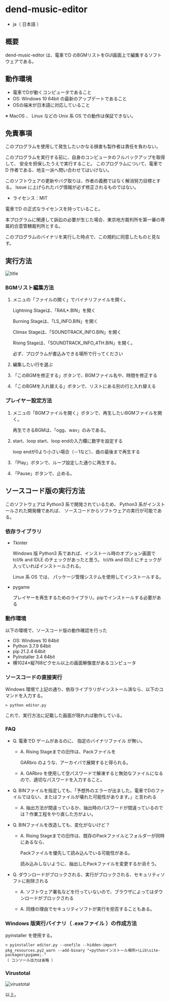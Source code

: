 # dend-music-editor

* ja（ 日本語 ）

## 概要

dend-music-editor は、電車でD のBGMリストをGUI画面上で編集するソフトウェアである。

## 動作環境

* 電車でDが動くコンピュータであること
* OS: Windows 10 64bit の最新のアップデートであること
* OSの端末が日本語に対応していること

※ MacOS 、 Linux などの Unix 系 OS での動作は保証できない。


## 免責事項

このプログラムを使用して発生したいかなる損害も製作者は責任を負わない。

このプログラムを実行する前に、自身のコンピュータのフルバックアップを取得して、
安全を担保したうえで実行すること。
このプログラムについて、電車でD 作者である、地主一派へ問い合わせてはいけない。

このソフトウェアの更新やバグ取りは、作者の義務ではなく解消努力目標とする。
Issue に上げられたバグ情報が必ず修正されるものではない。

* ライセンス：MIT

電車でD の正式なライセンスを持っていること。

本プログラムに関連して訴訟の必要が生じた場合、東京地方裁判所を第一審の専属的合意管轄裁判所とする。

このプログラムのバイナリを実行した時点で、この規約に同意したものと見なす。

## 実行方法

![title](https://github.com/khttemp/dend-music-editor/blob/main/image/title.png)

### BGMリスト編集方法

1. メニュの「ファイルの開く」でバイナリファイルを開く。

    Lightning Stageは、「RAIL*.BIN」を開く

    Burning Stageは、「LS_INFO.BIN」を開く

    Climax Stageは、「SOUNDTRACK_INFO.BIN」を開く

    Rising Stageは、「SOUNDTRACK_INFO_4TH.BIN」を開く。

    必ず、プログラムが書込みできる場所で行ってください

2. 編集したい行を選ぶ

3. 「このBGMを修正する」ボタンで、BGMファイル名や、時間を修正する

4. 「このBGMを入れ替える」ボタンで、リストにある別の行と入れ替える

### プレイヤー設定方法

1. メニュの「BGMファイルを開く」ボタンで、再生したいBGMファイルを開く。

    再生できるBGMは、「ogg、wav」のみである。

2. start、loop start、loop endの入力欄に数字を設定する

    loop endが0より小さい場合（－1など）、曲の最後まで再生する

3. 「Play」ボタンで、ループ設定した通りに再生する。

4. 「Pause」ボタンで、止める。

## ソースコード版の実行方法

このソフトウェアは Python3 系で開発されているため、 Python3 系がインストールされた開発機であれば、
ソースコードからソフトウェアの実行が可能である。


### 依存ライブラリ

* Tkinter

  Windows 版 Python3 系であれば、インストール時のオプション画面で tcl/tk and IDLE のチェックがあったと思う。
  tcl/tk and IDLE にチェックが入っていればインストールされる。
  
  Linux 系 OS では、 パッケージ管理システムを使用してインストールする。

* pygame

  プレイヤーを再生するためのライブラリ。pipでインストールする必要がある

### 動作環境

以下の環境で、ソースコード版の動作確認を行った

* OS: Windows 10 64bit
* Python 3.7.9 64bit
* pip 21.2.4 64bit
* PyInstaller 3.4 64bit
* 横1024×縦768ピクセル以上の画面解像度があるコンピュータ

### ソースコードの直接実行

Windows 環境で上記の通り、依存ライブラリがインストール済なら、以下のコマンドを入力する。


````
> python editor.py
````

これで、実行方法に記載した画面が現れれば動作している。

### FAQ

* Q. 電車でD ゲームがあるのに、 指定のバイナリファイル が無い。 
  
  * A. Rising Stageまでの旧作は、Packファイルを

    GARbro のような、アーカイバで展開すると得られる。

  * A. GARbro を使用して空パスワードで解凍すると無効なファイルになるので、適切なパスワードを入力すること。


* Q. BINファイルを指定しても、「予想外のエラーが出ました。電車でDのファイルではない、またはファイルが壊れた可能性があります。」と言われる

  * A. 抽出方法が間違っているか、抽出時のパスワードが間違っているのでは？作業工程をやり直した方がよい。

* Q. BINファイルを改造しても、変化がないけど？

  * A. Rising Stageまでの旧作は、既存のPackファイルとフォルダーが同時にあるなら、

    Packファイルを優先して読み込んでいる可能性がある。

    読み込みしないように、抽出したPackファイルを変更するか消そう。

* Q. ダウンロードがブロックされる、実行がブロックされる、セキュリティソフトに削除される

  * A. ソフトウェア署名などを行っていないので、ブラウザによってはダウンロードがブロックされる

  * A. 同様の理由でセキュリティソフトが実行を拒否することもある。


### Windows 版実行バイナリ（ .exeファイル ）の作成方法

pyinstaller を使用する。

````
> pyinstaller editor.py --onefile --hidden-import pkg_resources.py2_warn --add-binary "<pythonインストール場所>\Lib\site-packages\pygame;."
（ コンソール出力は省略 ）
````

### Virustotal

![virustotal](https://github.com/khttemp/dend-music-editor/blob/main/image/virustotal.png)

以上。
